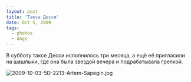 ```yaml
---
layout: post
title: 'Такса Десси'
date: Oct 5, 2009
tags:
  - photos
  - dogs
---
```


В субботу таксе Десси исполнилось три месяца, а ещё её пригласили на шашлыки, где она была звездой вечера и подрабатывала грелкой.

![2009-10-03-5D-2213-Artem-Sapegin.jpg](photo://1021)
